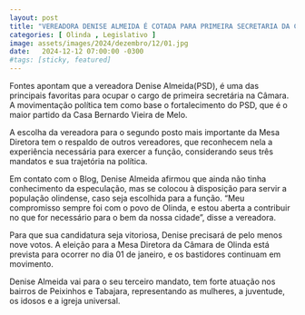 ```yaml
---
layout: post
title: "VEREADORA DENISE ALMEIDA É COTADA PARA PRIMEIRA SECRETARIA DA CÂMARA DE OLINDA"
categories: [ Olinda , Legislativo ]
image: assets/images/2024/dezembro/12/01.jpg
date:   2024-12-12 07:00:00 -0300
#tags: [sticky, featured]
---
```

Fontes apontam que a vereadora Denise Almeida(PSD), é uma das principais favoritas para ocupar o cargo de primeira secretária na Câmara. A movimentação política tem como base o fortalecimento do PSD, que é o maior partido da Casa Bernardo Vieira de Melo.

A escolha da vereadora para o segundo posto mais importante da Mesa Diretora tem o respaldo de outros vereadores, que reconhecem nela a experiência necessária para exercer a função, considerando seus três mandatos e sua trajetória na política.

Em contato com o Blog, Denise Almeida afirmou que ainda não tinha conhecimento da especulação, mas se colocou à disposição para servir a população olindense, caso seja escolhida para a função. “Meu compromisso sempre foi com o povo de Olinda, e estou aberta a contribuir no que for necessário para o bem da nossa cidade”, disse a vereadora.

Para que sua candidatura seja vitoriosa, Denise precisará de pelo menos nove votos. A eleição para a Mesa Diretora da Câmara de Olinda está prevista para ocorrer no dia 01 de janeiro, e os bastidores continuam em movimento.

Denise Almeida vai para o seu terceiro mandato, tem forte atuação nos bairros de Peixinhos e Tabajara, representando as mulheres, a juventude, os idosos e a igreja universal.